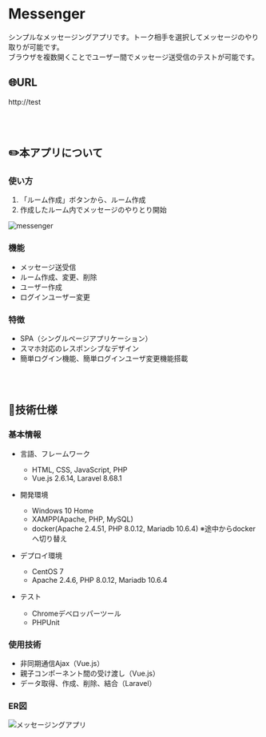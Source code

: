 # Messenger
シンプルなメッセージングアプリです。トーク相手を選択してメッセージのやり取りが可能です。<br>
ブラウザを複数開くことでユーザー間でメッセージ送受信のテストが可能です。

## :globe_with_meridians:URL
http://test

<br>
<br>

## :pencil2:本アプリについて

### 使い方
1. 「ルーム作成」ボタンから、ルーム作成
2. 作成したルーム内でメッセージのやりとり開始

![messenger](https://user-images.githubusercontent.com/92190851/141328735-802d9248-8e17-4211-ad81-e3050b366001.png)

### 機能

- メッセージ送受信
- ルーム作成、変更、削除
- ユーザー作成
- ログインユーザー変更

### 特徴

- SPA（シングルページアプリケーション）
- スマホ対応のレスポンシブなデザイン
- 簡単ログイン機能、簡単ログインユーザ変更機能搭載

<br>
<br>

## :page_facing_up:技術仕様

### 基本情報
- 言語、フレームワーク
    - HTML, CSS, JavaScript, PHP
    - Vue.js 2.6.14, Laravel 8.68.1

- 開発環境
    - Windows 10 Home
    - XAMPP(Apache, PHP, MySQL)
    - docker(Apache 2.4.51, PHP 8.0.12, Mariadb 10.6.4) ※途中からdockerへ切り替え

- デプロイ環境
    - CentOS 7
    - Apache 2.4.6, PHP 8.0.12, Mariadb 10.6.4

- テスト
    - Chromeデベロッパーツール
    - PHPUnit

### 使用技術

- 非同期通信Ajax（Vue.js）
- 親子コンポーネント間の受け渡し（Vue.js）
- データ取得、作成、削除、結合（Laravel）

### ER図

![メッセージングアプリ](https://user-images.githubusercontent.com/92190851/141139708-b391d20d-1478-4e65-9962-7d0311096252.png)
